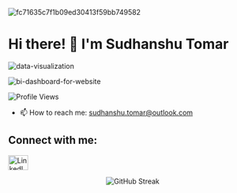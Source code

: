  ![fc71635c7f1b09ed30413f59bb749582](https://github.com/Sudhanshu-Tomar/Sudhanshu-Tomar/assets/119277783/8132f39f-5ec6-40a5-bfde-65f8fea321ee)

 
 # Hi there! 👋 I'm Sudhanshu Tomar
 
 ![data-visualization](https://github.com/Sudhanshu-Tomar/Sudhanshu-Tomar/assets/119277783/75225661-2b3d-4ae2-b9d3-ff30d3197d00)




![bi-dashboard-for-website](https://github.com/Sudhanshu-Tomar/Sudhanshu-Tomar/assets/119277783/44420393-28fa-41bf-a8b4-7bfe965952cd)


<p align="left">
  <img src="https://komarev.com/ghpvc/?username=sudhanshu-tomar&label=Profile%20views&color=0e75b6&style=flat" alt="Profile Views">
</p>

- 📫 How to reach me: sudhanshu.tomar@outlook.com

## Connect with me:
<p align="left">
  <a href="https://linkedin.com/in/sudhanshu-tomar-493633255/" target="_blank">
    <img src="https://raw.githubusercontent.com/rahuldkjain/github-profile-readme-generator/master/src/images/icons/Social/linked-in-alt.svg" alt="LinkedIn" height="30" width="40">
  </a>
</p>

<p align="center">
  <img src="https://github-readme-streak-stats.herokuapp.com/?user=sudhanshu-tomar" alt="GitHub Streak">
</p>
